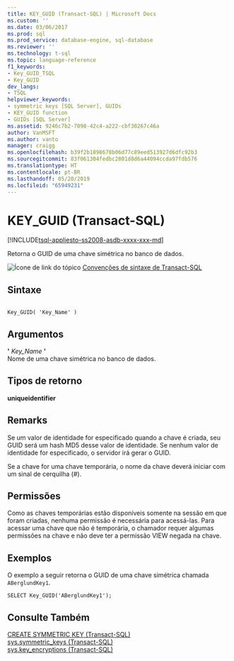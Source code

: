 ```yaml
---
title: KEY_GUID (Transact-SQL) | Microsoft Docs
ms.custom: ''
ms.date: 03/06/2017
ms.prod: sql
ms.prod_service: database-engine, sql-database
ms.reviewer: ''
ms.technology: t-sql
ms.topic: language-reference
f1_keywords:
- Key_GUID_TSQL
- Key_GUID
dev_langs:
- TSQL
helpviewer_keywords:
- symmetric keys [SQL Server], GUIDs
- KEY_GUID function
- GUIDs [SQL Server]
ms.assetid: 9246c7b2-7098-42c4-a222-cbf30267c46a
author: VanMSFT
ms.author: vanto
manager: craigg
ms.openlocfilehash: b39f2b1898678b06d77c89eed513927d6dfc92b3
ms.sourcegitcommit: 83f061304fedbc2801d8d6a44094ccda97fdb576
ms.translationtype: HT
ms.contentlocale: pt-BR
ms.lasthandoff: 05/20/2019
ms.locfileid: "65949231"
---
```

# <a name="keyguid-transact-sql"></a>KEY_GUID (Transact-SQL)
[!INCLUDE[tsql-appliesto-ss2008-asdb-xxxx-xxx-md](../../includes/tsql-appliesto-ss2008-asdb-xxxx-xxx-md.md)]

  Retorna o GUID de uma chave simétrica no banco de dados.  
  
 ![Ícone de link do tópico](../../database-engine/configure-windows/media/topic-link.gif "Ícone de link do tópico") [Convenções de sintaxe de Transact-SQL](../../t-sql/language-elements/transact-sql-syntax-conventions-transact-sql.md)  
  
## <a name="syntax"></a>Sintaxe  
  
```  
  
Key_GUID( 'Key_Name' )  
```  
  
## <a name="arguments"></a>Argumentos  
 **'** *Key_Name* **'**  
 Nome de uma chave simétrica no banco de dados.  
  
## <a name="return-types"></a>Tipos de retorno  
 **uniqueidentifier**  
  
## <a name="remarks"></a>Remarks  
 Se um valor de identidade for especificado quando a chave é criada, seu GUID será um hash MD5 desse valor de identidade. Se nenhum valor de identidade for especificado, o servidor irá gerar o GUID.  
  
 Se a chave for uma chave temporária, o nome da chave deverá iniciar com um sinal de cerquilha (#).  
  
## <a name="permissions"></a>Permissões  
 Como as chaves temporárias estão disponíveis somente na sessão em que foram criadas, nenhuma permissão é necessária para acessá-las. Para acessar uma chave que não é temporária, o chamador requer algumas permissões na chave e não deve ter a permissão VIEW negada na chave.  
  
## <a name="examples"></a>Exemplos  
 O exemplo a seguir retorna o GUID de uma chave simétrica chamada `ABerglundKey1`.  
  
```  
SELECT Key_GUID('ABerglundKey1');  
```  
  
## <a name="see-also"></a>Consulte Também  
 [CREATE SYMMETRIC KEY &#40;Transact-SQL&#41;](../../t-sql/statements/create-symmetric-key-transact-sql.md)   
 [sys.symmetric_keys &#40;Transact-SQL&#41;](../../relational-databases/system-catalog-views/sys-symmetric-keys-transact-sql.md)   
 [sys.key_encryptions &#40;Transact-SQL&#41;](../../relational-databases/system-catalog-views/sys-key-encryptions-transact-sql.md)  
  
  

